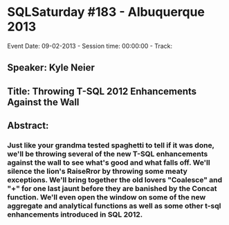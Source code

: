 # SQLSaturday #183 - Albuquerque 2013
Event Date: 09-02-2013 - Session time: 00:00:00 - Track: 
## Speaker: Kyle Neier
## Title: Throwing T-SQL 2012 Enhancements Against the Wall
## Abstract:
### Just like your grandma tested spaghetti to tell if it was done, we'll be throwing several of the new T-SQL enhancements against the wall to see what's good and what falls off. We'll silence the lion's RaiseRror by throwing some meaty exceptions. We'll bring together the old lovers "Coalesce" and "+" for one last jaunt before they are banished by the Concat function. We'll even open the window on some of the new aggregate and analytical functions as well as some other t-sql enhancements introduced in SQL 2012. 
